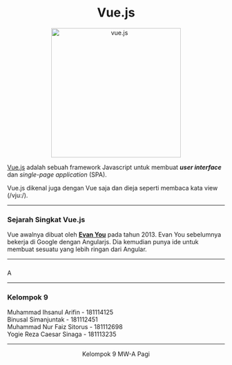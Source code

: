 <h1 align="center">Vue.js</h1>
<p align="center">
  <a href="https://revealjs.com">
  <img src="https://vuejs.org/images/logo.svg" alt="vue.js" width="300">
  </a>
</p> 

[Vue.js](https://vuejs.org/) adalah sebuah framework Javascript untuk membuat <i><b>user interface</b></i> dan <i>single-page application</i> (SPA).

Vue.js dikenal juga dengan Vue saja dan dieja seperti membaca kata view (/vju:/).

---

### Sejarah Singkat Vue.js
Vue awalnya dibuat oleh [<b>Evan You</b>](https://vuejs.org/) pada tahun 2013. Evan You sebelumnya bekerja di Google dengan Angularjs. Dia kemudian punya ide untuk membuat sesuatu yang lebih ringan dari Angular.

---

### 
A

---

### Kelompok 9
Muhammad Ihsanul Arifin - 181114125<br>Binusal Simanjuntak - 181112451<br>Muhammad Nur Faiz Sitorus - 181112698<br>Yogie Reza Caesar Sinaga - 181113235
<br>

--- 
<div align="center">
  Kelompok 9 MW-A Pagi
</div>
